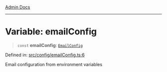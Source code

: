 [Admin Docs](/)

***

# Variable: emailConfig

> `const` **emailConfig**: [`EmailConfig`](../../../services/ses/EmailService/interfaces/EmailConfig.md)

Defined in: [src/config/emailConfig.ts:6](https://github.com/Sourya07/talawa-api/blob/aac5f782223414da32542752c1be099f0b872196/src/config/emailConfig.ts#L6)

Email configuration from environment variables
